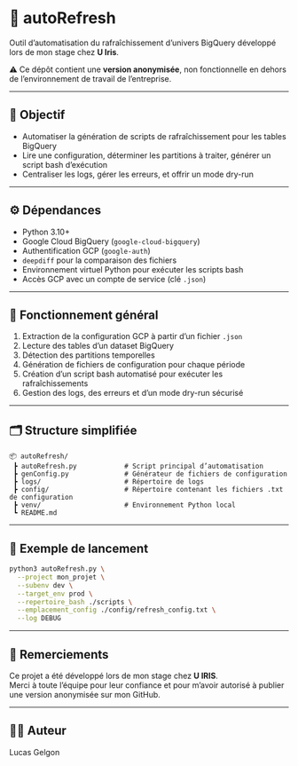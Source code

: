 # 🔁 autoRefresh

Outil d’automatisation du rafraîchissement d’univers BigQuery développé lors de mon stage chez **U Iris**.

⚠️ Ce dépôt contient une **version anonymisée**, non fonctionnelle en dehors de l’environnement de travail de l’entreprise.

---

## 📌 Objectif

- Automatiser la génération de scripts de rafraîchissement pour les tables BigQuery
- Lire une configuration, déterminer les partitions à traiter, générer un script bash d’exécution
- Centraliser les logs, gérer les erreurs, et offrir un mode dry-run

---

## ⚙️ Dépendances

- Python 3.10+
- Google Cloud BigQuery (`google-cloud-bigquery`)
- Authentification GCP (`google-auth`)
- `deepdiff` pour la comparaison des fichiers
- Environnement virtuel Python pour exécuter les scripts bash
- Accès GCP avec un compte de service (clé `.json`)

---

## 🧩 Fonctionnement général

1. Extraction de la configuration GCP à partir d’un fichier `.json`
2. Lecture des tables d’un dataset BigQuery
3. Détection des partitions temporelles
4. Génération de fichiers de configuration pour chaque période
5. Création d’un script bash automatisé pour exécuter les rafraîchissements
6. Gestion des logs, des erreurs et d’un mode dry-run sécurisé

---

## 🗂️ Structure simplifiée

```
📦 autoRefresh/
 ┣ autoRefresh.py            # Script principal d’automatisation
 ┣ genConfig.py              # Générateur de fichiers de configuration
 ┣ logs/                     # Répertoire de logs
 ┣ config/                   # Répertoire contenant les fichiers .txt de configuration
 ┣ venv/                     # Environnement Python local
 ┗ README.md
```

---

## 📝 Exemple de lancement

```bash
python3 autoRefresh.py \
  --project mon_projet \
  --subenv dev \
  --target_env prod \
  --repertoire_bash ./scripts \
  --emplacement_config ./config/refresh_config.txt \
  --log DEBUG
```

---

## 🙏 Remerciements

Ce projet a été développé lors de mon stage chez **U IRIS**.  
Merci à toute l’équipe pour leur confiance et pour m’avoir autorisé à publier une version anonymisée sur mon GitHub.

---

## 👨‍💻 Auteur

Lucas Gelgon  
